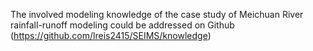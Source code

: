The involved modeling knowledge of the case study of Meichuan River rainfall-runoff modeling could be 
addressed on Github (https://github.com/lreis2415/SEIMS/knowledge)
